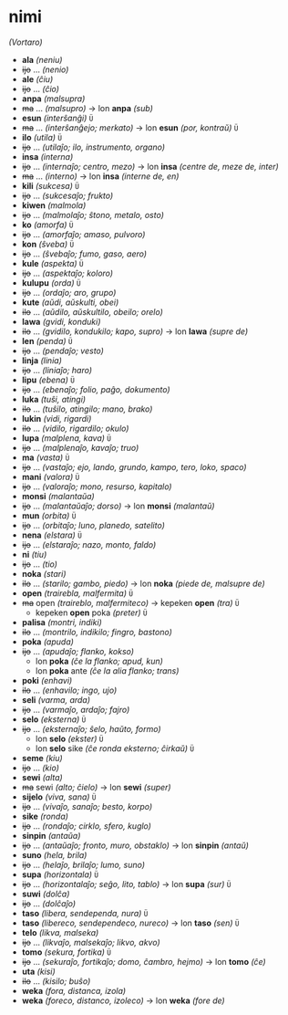 # nimi
*(Vortaro)*

* **ala** *(neniu)*
 * ~~ijo~~ … *(nenio)*
* **ale** *(ĉiu)*
 * ~~ijo~~ … *(ĉio)*
* **anpa** *(malsupra)*
 * ~~ma~~ … *(malsupro)* → lon **anpa** *(sub)*
* **esun** *(interŝanĝi)* `Ü`
 * ~~ma~~ … *(interŝanĝejo; merkato)* → lon **esun** *(por, kontraŭ)* `Ü`
* **ilo** *(utila)* `Ü`
 * ~~ijo~~ … *(utilaĵo; ilo, instrumento, organo)*
* **insa** *(interna)*
 * ~~ijo~~ … *(internaĵo; centro, mezo)* → lon **insa** *(centre de, meze de, inter)*
 * ~~ma~~ … *(interno)* → lon **insa** *(interne de, en)*
* **kili** *(sukcesa)* `Ü`
 * ~~ijo~~ … *(sukcesaĵo; frukto)*
* **kiwen** *(malmola)*
 * ~~ijo~~ … *(malmolaĵo; ŝtono, metalo, osto)*
* **ko** *(amorfa)* `Ü`
 * ~~ijo~~ … *(amorfaĵo; amaso, pulvoro)*
* **kon** *(ŝveba)* `Ü`
 * ~~ijo~~ … *(ŝvebaĵo; fumo, gaso, aero)*
* **kule** *(aspekta)* `Ü`
 * ~~ijo~~ … *(aspektaĵo; koloro)*
* **kulupu** *(orda)* `Ü`
 * ~~ijo~~ … *(ordaĵo; aro, grupo)*
* **kute** *(aŭdi, aŭskulti, obei)*
 * ~~ilo~~ … *(aŭdilo, aŭskultilo, obeilo; orelo)*
* **lawa** *(gvidi, konduki)*
 * ~~ilo~~ … *(gvidilo, kondukilo; kapo, supro)* → lon **lawa** *(supre de)*
* **len** *(penda)* `Ü`
 * ~~ijo~~ … *(pendaĵo; vesto)*
* **linja** *(linia)*
 * ~~ijo~~ … *(liniaĵo; haro)*
* **lipu** *(ebena)* `Ü`
 * ~~ijo~~ … *(ebenaĵo; folio, paĝo, dokumento)*
* **luka** *(tuŝi, atingi)*
 * ~~ilo~~ … *(tuŝilo, atingilo; mano, brako)*
* **lukin** *(vidi, rigardi)*
 * ~~ilo~~ … *(vidilo, rigardilo; okulo)*
* **lupa** *(malplena, kava)* `Ü`
 * ~~ijo~~ … *(malplenaĵo, kavaĵo; truo)*
* **ma** *(vasta)* `Ü`
 * ~~ijo~~ … *(vastaĵo; ejo, lando, grundo, kampo, tero, loko, spaco)*
* **mani** *(valora)* `Ü`
 * ~~ijo~~ … *(valoraĵo; mono, resurso, kapitalo)*
* **monsi** *(malantaŭa)*
 * ~~ijo~~ … *(malantaŭaĵo; dorso)* → lon **monsi** *(malantaŭ)*
* **mun** *(orbita)* `Ü`
 * ~~ijo~~ … *(orbitaĵo; luno, planedo, satelito)*
* **nena** *(elstara)* `Ü`
 * ~~ijo~~ … *(elstaraĵo; nazo, monto, faldo)*
* **ni** *(tiu)*
 * ~~ijo~~ … *(tio)*
* **noka** *(stari)*
 * ~~ilo~~ … *(starilo; gambo, piedo)* → lon **noka** *(piede de, malsupre de)*
* **open** *(trairebla, malfermita)* `Ü`
 * ~~ma~~ open *(traireblo, malfermiteco)* → kepeken **open** *(tra)* `Ü`
    * kepeken **open** poka *(preter)* `Ü`
* **palisa** *(montri, indiki)*
 * ~~ilo~~ … *(montrilo, indikilo; fingro, bastono)*
* **poka** *(apuda)*
 * ~~ijo~~ … *(apudaĵo; flanko, kokso)*
    * lon **poka** *(ĉe la flanko; apud, kun)*
    * lon **poka** ante *(ĉe la alia flanko; trans)*
* **poki** *(enhavi)*
 * ~~ilo~~ … *(enhavilo; ingo, ujo)*
* **seli** *(varma, arda)*
 * ~~ijo~~ … *(varmaĵo, ardaĵo; fajro)*
* **selo** *(eksterna)* `Ü`
 * ~~ijo~~ … *(eksternaĵo; ŝelo, haŭto, formo)*
    * lon **selo** *(ekster)* `Ü`
    * lon **selo** sike *(ĉe ronda eksterno; ĉirkaŭ)* `Ü`
* **seme** *(kiu)*
 * ~~ijo~~ … *(kio)*
* **sewi** *(alta)*
 * ~~ma~~ sewi *(alto; ĉielo)* → lon **sewi** *(super)*
* **sijelo** *(viva, sana)* `Ü`
 * ~~ijo~~ … *(vivaĵo, sanaĵo; besto, korpo)*
* **sike** *(ronda)*
 * ~~ijo~~ … *(rondaĵo; cirklo, sfero, kuglo)*
* **sinpin** *(antaŭa)*
 * ~~ijo~~ … *(antaŭaĵo; fronto, muro, obstaklo)* → lon **sinpin** *(antaŭ)*
* **suno** *(hela, brila)*
 * ~~ijo~~ … *(helaĵo, brilaĵo; lumo, suno)*
* **supa** *(horizontala)* `Ü`
 * ~~ijo~~ … *(horizontalaĵo; seĝo, lito, tablo)* → lon **supa** *(sur)* `Ü`
* **suwi** *(dolĉa)*
 * ~~ijo~~ … *(dolĉaĵo)*
* **taso** *(libera, sendependa, nura)* `Ü`
 * **taso** *(libereco, sendependeco, nureco)* → lon **taso** *(sen)* `Ü`
* **telo** *(likva, malseka)*
 * ~~ijo~~ … *(likvaĵo, malsekaĵo; likvo, akvo)*
* **tomo** *(sekura, fortika)* `Ü`
 * ~~ijo~~ … *(sekuraĵo, fortikaĵo; domo, ĉambro, hejmo)* → lon **tomo** *(ĉe)*
* **uta** *(kisi)*
 * ~~ilo~~ … *(kisilo; buŝo)*
* **weka** *(fora, distanca, izola)*
 * **weka** *(foreco, distanco, izoleco)* → lon **weka** *(fore de)*
